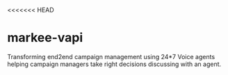 <<<<<<< HEAD
# markee-vapi
Transforming end2end campaign management using 24*7 Voice agents helping campaign managers take right decisions discussing with an agent.
